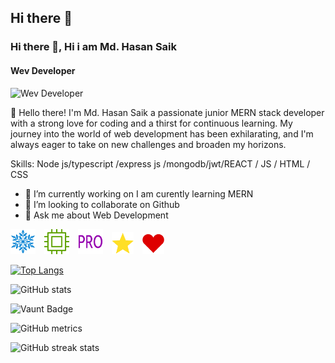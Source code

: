 


## Hi there 👋

### Hi there 👋, Hi i am  Md. Hasan  Saik
#### Wev Developer
![Wev Developer](https://ibb.co.com/WknBtt7)

👋 Hello there! I'm Md. Hasan Saik  a passionate junior MERN stack developer with a strong love for coding and a thirst for continuous learning. My journey into the world of web development has been exhilarating, and I'm always eager to take on new challenges and broaden my horizons.

Skills: Node js/typescript /express js  /mongodb/jwt/REACT / JS / HTML / CSS

- 🔭 I’m currently working on I am curently learning MERN 
- 👯 I’m looking to collaborate on Github 
- 💬 Ask me about Web Development 




<a href='https://archiveprogram.github.com/'><img src='https://raw.githubusercontent.com/acervenky/animated-github-badges/master/assets/acbadge.gif' width='40' height='40'></a> <a href='https://docs.github.com/en/developers'><img src='https://raw.githubusercontent.com/acervenky/animated-github-badges/master/assets/devbadge.gif' width='40' height='40'></a> <a href='https://github.com/pricing'><img src='https://raw.githubusercontent.com/acervenky/animated-github-badges/master/assets/pro.gif' width='40' height='40'></a> <a href='https://stars.github.com/'><img src='https://raw.githubusercontent.com/acervenky/animated-github-badges/master/assets/starbadge.gif' width='35' height='35'></a> <a href='https://docs.github.com/en/github/supporting-the-open-source-community-with-github-sponsors'><img src='https://raw.githubusercontent.com/acervenky/animated-github-badges/master/assets/sponsorbadge.gif' width='35' height='35'></a> 

[![Top Langs](https://github-readme-stats.vercel.app/api/top-langs/?username=hasansaik81)](https://github.com/anuraghazra/github-readme-stats)

![GitHub stats](https://github-readme-stats.vercel.app/api?username=hasansaik81&show_icons=true&count_private=true)  

![Vaunt Badge](https://api.vaunt.dev/v1/github/entities/hasansaik81/contributions?format=svg&private=true)  

![GitHub metrics](https://metrics.lecoq.io/hasansaik81)  

![GitHub streak stats](https://streak-stats.demolab.com/?user=hasansaik81)  

